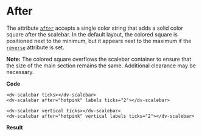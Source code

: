 # After

The attribute [`after`](/docs/after) accepts a single color string that adds a solid color square after the scalebar. In the default layout, the colored square is positioned next to the minimum, but it appears next to the maximum if the [`reverse`](/docs/reverse) attribute is set.

**Note:** The colored square overflows the scalebar container to ensure that the size of the main section remains the same. Additional clearance may be necessary.

**Code**
```html{4}
<dv-scalebar ticks></dv-scalebar>
<dv-scalebar after="hotpink" labels ticks="2"></dv-scalebar>

<dv-scalebar vertical ticks></dv-scalebar>
<dv-scalebar after="hotpink" vertical labels ticks="2"></dv-scalebar>
```

**Result**
<div class="row">
<div class="col">
<dv-scalebar ticks></dv-scalebar>
<dv-scalebar after="hotpink" labels ticks="2"></dv-scalebar>
<dv-scalebar after="hotpink" reverse labels ticks="2"></dv-scalebar>
</div>
<div class="row">
<dv-scalebar vertical ticks></dv-scalebar>
<dv-scalebar after="hotpink" vertical labels ticks="2"></dv-scalebar>
<dv-scalebar after="hotpink" reverse vertical labels ticks="2"></dv-scalebar>
</div>
</div>
